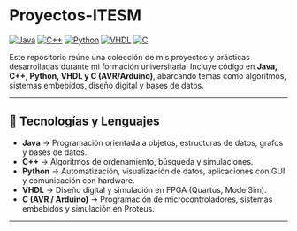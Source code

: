 # Proyectos-ITESM

[![Java](https://img.shields.io/badge/Java-ED8B00?style=for-the-badge&logo=openjdk&logoColor=white)]()
[![C++](https://img.shields.io/badge/C++-00599C?style=for-the-badge&logo=cplusplus&logoColor=white)]()
[![Python](https://img.shields.io/badge/Python-3776AB?style=for-the-badge&logo=python&logoColor=white)]()
[![VHDL](https://img.shields.io/badge/VHDL-512BD4?style=for-the-badge&logoColor=white)]()
[![C](https://img.shields.io/badge/C%20AVR-27338e?style=for-the-badge&logo=c&logoColor=white)]()

Este repositorio reúne una colección de mis proyectos y prácticas desarrolladas durante mi formación universitaria. Incluye código en **Java, C++, Python, VHDL y C (AVR/Arduino)**, abarcando temas como algoritmos, sistemas embebidos, diseño digital y bases de datos.  

---

## 🚀 Tecnologías y Lenguajes
- **Java** → Programación orientada a objetos, estructuras de datos, grafos y bases de datos.  
- **C++** → Algoritmos de ordenamiento, búsqueda y simulaciones.  
- **Python** → Automatización, visualización de datos, aplicaciones con GUI y comunicación con hardware.  
- **VHDL** → Diseño digital y simulación en FPGA (Quartus, ModelSim).  
- **C (AVR / Arduino)** → Programación de microcontroladores, sistemas embebidos y simulación en Proteus.  

---
